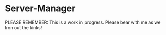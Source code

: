 # Server-Manager

PLEASE REMEMBER: This is a work in progress. Please bear with me as we Iron out the kinks!
